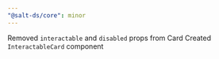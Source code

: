 ```yaml
---
"@salt-ds/core": minor
---
```


Removed `interactable` and `disabled` props from Card
Created `InteractableCard` component
